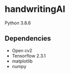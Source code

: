 # handwritingAI
Python 3.8.6

## Dependencies
 * Open cv2
 * Tensorflow 2.3.1
 * matplotlib
 * numpy

